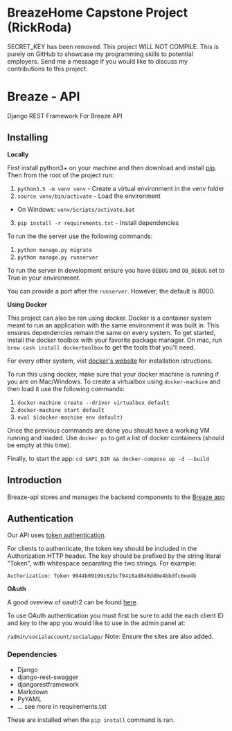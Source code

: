 # BreazeHome Capstone Project (RickRoda)
SECRET_KEY has been removed. This project WILL NOT COMPILE.
This is purely on GitHub to showcase my programming skills to potential employers.
Send me a message if you would like to discuss my contributions to this project.

# Breaze - API
Django REST Framework For Breaze API

## Installing

__Locally__

First install python3+ on your machine and then download and install [pip][1].
Then from the root of the project run:

1. `python3.5 -m venv venv` - Create a virtual environment in the venv folder
2. `source venv/bin/activate` - Load the environment
  - On Windows: `venv/Scripts/activate.bat`
3. `pip install -r requirements.txt` - Install dependencies

To run the the server use the following commands:

1. `python manage.py migrate`
2. `python manage.py runserver`

To run the server in development ensure you have `DEBUG` and `DB_DEBUG` set to
True in your environment.

You can provide a port after the `runserver`. However, the default is 8000.


__Using Docker__

This project can also be ran using docker. Docker is a container system meant
to run an application with the same environment it was built in. This ensures
dependencies remain the same on every system. To get started, install the
docker toolbox with your favorite package manager. On mac, run  `brew cask
install dockertoolbox` to get the tools that you'll need.

For every other system, vist [docker's website][3] for installation
istructions.

To run this using docker, make sure that your docker machine is running if you
are on Mac/Windows. To create a virtualbox using `docker-machine` and then load
it use the following commands:

1. `docker-machine create --driver virtualbox default`
2. `docker-machine start default`
3. `eval $(docker-machine env default)`

Once the previous commands are done you should have a working VM running and
loaded. Use `docker ps` to get a list of docker containers (should be empty at
this time).

Finally, to start the app:
`cd $API_DIR && docker-compose up -d --build`


## Introduction

Breaze-api stores and manages the backend components to the [Breaze app][4]


## Authentication

Our API uses [token authentication][5].

For clients to authenticate, the token key should be included in the
Authorization HTTP header. The key should be prefixed by the string literal
"Token", with whitespace separating the two strings. For example:

    Authorization: Token 9944b09199c62bcf9418ad846dd0e4bbdfc6ee4b

__OAuth__

A good oveview of oauth2 can be found [here][6].

To use OAuth authentication you must first be sure to add the each client ID and
key to the app you would like to use in the admin panel at:

`/admin/socialaccount/socialapp/` Note: Ensure the sites are also added.




### Dependencies

* Django
* django-rest-swagger
* djangorestframework
* Markdown
* PyYAML
* ... see more in requirements.txt

These are installed when the `pip install` command is ran.

[1]: https://pip.pypa.io/en/latest/installing/
[2]: https://docs.python.org/3/using/scripts.html
[3]: https://docs.docker.com/engine/installation/
[4]: http://www.breazehome.com
[5]: http://www.django-rest-framework.org/api-guide/authentication/
[6]: https://developers.google.com/identity/sign-in/web/server-side-flow
